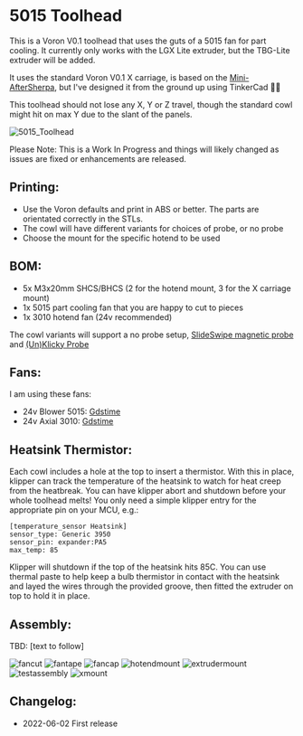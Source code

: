 # 5015 Toolhead
This is a Voron V0.1 toolhead that uses the guts of a 5015 fan for part cooling. It currently only works with the LGX Lite extruder, but the TBG-Lite extruder will be added.

It uses the standard Voron V0.1 X carriage, is based on the [Mini-AfterSherpa](https://github.com/KurioHonoo/Mini-AfterSherpa), but I've designed it from the ground up using TinkerCad :man_facepalming:

This toolhead should not lose any X, Y or Z travel, though the standard cowl might hit on max Y due to the slant of the panels.

![5015_Toolhead](images/5015_toolhead.jpg)

Please Note: This is a Work In Progress and things will likely changed as issues are fixed or enhancements are released.


## Printing:

- Use the Voron defaults and print in ABS or better. The parts are orientated correctly in the STLs.
- The cowl will have different variants for choices of probe, or no probe
- Choose the mount for the specific hotend to be used

## BOM:

- 5x M3x20mm SHCS/BHCS (2 for the hotend mount, 3 for the X carriage mount)
- 1x 5015 part cooling fan that you are happy to cut to pieces
- 1x 3010 hotend fan (24v recommended)

The cowl variants will support a no probe setup, [SlideSwipe magnetic probe](https://github.com/chestwood96/SlideSwipe) and [(Un)Klicky Probe](https://github.com/jlas1/Klicky-Probe)

## Fans:

I am using these fans:

- 24v Blower 5015: [Gdstime](https://www.aliexpress.com/item/32865977791.html)
- 24v Axial 3010: [Gdstime](https://www.aliexpress.com/item/1005002857100082.html)

## Heatsink Thermistor:

Each cowl includes a hole at the top to insert a thermistor. With this in place, klipper can track the temperature of the heatsink to watch for heat creep from the heatbreak. You can have klipper abort and shutdown before your whole toolhead melts! You only need a simple klipper entry for the appropriate pin on your MCU, e.g.:

```
[temperature_sensor Heatsink]
sensor_type: Generic 3950
sensor_pin: expander:PA5
max_temp: 85
```

Klipper will shutdown if the top of the heatsink hits 85C. You can use thermal paste to help keep a bulb thermistor in contact with the heatsink and layed the wires through the provided groove, then fitted the extruder on top to hold it in place.

## Assembly:

TBD: [text to follow]

![fancut](images/fancut.jpg)
![fantape](images/fantape.jpg)
![fancap](images/fancap.jpg)
![hotendmount](images/hotendmount.jpg)
![extrudermount](images/extrudermount.jpg)
![testassembly](images/testassembly.jpg)
![xmount](images/xmount.jpg)


## Changelog:

- 2022-06-02 First release
